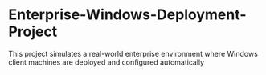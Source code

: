 # Enterprise-Windows-Deployment-Project
This project simulates a real-world enterprise environment where Windows client machines are deployed and configured automatically
